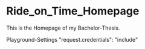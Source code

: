 # Ride_on_Time_Homepage

This is the Homepage of my Bachelor-Thesis.

Playground-Settings
"request.credentials": "include"